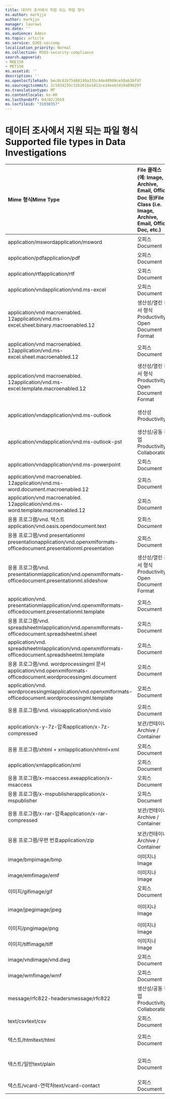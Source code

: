 ```yaml
---
title: 데이터 조사에서 지원 되는 파일 형식
ms.author: markjjo
author: markjjo
manager: laurawi
ms.date: ''
ms.audience: Admin
ms.topic: article
ms.service: O365-seccomp
localization_priority: Normal
ms.collection: M365-security-compliance
search.appverid:
- MOE150
- MET150
ms.assetid: ''
description: ''
ms.openlocfilehash: bec8c01b75d68249a335c4de48909ce50ab3bf97
ms.sourcegitcommit: 2c5834235c32b2616e1813ce24eeb3419a09629f
ms.translationtype: MT
ms.contentlocale: ko-KR
ms.lasthandoff: 04/02/2019
ms.locfileid: "31030357"
---
```

# <a name="supported-file-types-in-data-investigations"></a><span data-ttu-id="19102-102">데이터 조사에서 지원 되는 파일 형식</span><span class="sxs-lookup"><span data-stu-id="19102-102">Supported file types in Data Investigations</span></span>


| <span data-ttu-id="19102-103">Mime 형식</span><span class="sxs-lookup"><span data-stu-id="19102-103">Mime Type</span></span> | <span data-ttu-id="19102-104">File 클래스 (예: Image, Archive, Email, Office Doc 등)</span><span class="sxs-lookup"><span data-stu-id="19102-104">File Class (i.e. Image, Archive, Email, Office Doc, etc.)</span></span> | <span data-ttu-id="19102-105">네이티브 뷰어</span><span class="sxs-lookup"><span data-stu-id="19102-105">Native Viewer</span></span> | <span data-ttu-id="19102-106">텍스트</span><span class="sxs-lookup"><span data-stu-id="19102-106">Text</span></span> | <span data-ttu-id="19102-107">주석 달기 보기</span><span class="sxs-lookup"><span data-stu-id="19102-107">Annotate Viewer</span></span> | <span data-ttu-id="19102-108">컨테이너 추출</span><span class="sxs-lookup"><span data-stu-id="19102-108">Container Extraction</span></span> | <span data-ttu-id="19102-109">가능한 내선 번호</span><span class="sxs-lookup"><span data-stu-id="19102-109">Possible Extensions</span></span> |
| :- | :- | :- | :- | :- | :- | :- |
| <span data-ttu-id="19102-110">application/msword</span><span class="sxs-lookup"><span data-stu-id="19102-110">application/msword</span></span> | <span data-ttu-id="19102-111">오피스</span><span class="sxs-lookup"><span data-stu-id="19102-111">Document</span></span> | <span data-ttu-id="19102-112">예</span><span class="sxs-lookup"><span data-stu-id="19102-112">Yes</span></span> | <span data-ttu-id="19102-113">예</span><span class="sxs-lookup"><span data-stu-id="19102-113">Yes</span></span> | <span data-ttu-id="19102-114">예</span><span class="sxs-lookup"><span data-stu-id="19102-114">Yes</span></span> | <span data-ttu-id="19102-115">아니요</span><span class="sxs-lookup"><span data-stu-id="19102-115">No</span></span> | <span data-ttu-id="19102-116">.doc; .dat</span><span class="sxs-lookup"><span data-stu-id="19102-116">.doc; .dat</span></span> |
| <span data-ttu-id="19102-117">application/pdf</span><span class="sxs-lookup"><span data-stu-id="19102-117">application/pdf</span></span> | <span data-ttu-id="19102-118">오피스</span><span class="sxs-lookup"><span data-stu-id="19102-118">Document</span></span> | <span data-ttu-id="19102-119">예</span><span class="sxs-lookup"><span data-stu-id="19102-119">Yes</span></span> | <span data-ttu-id="19102-120">예</span><span class="sxs-lookup"><span data-stu-id="19102-120">Yes</span></span> | <span data-ttu-id="19102-121">예</span><span class="sxs-lookup"><span data-stu-id="19102-121">Yes</span></span> | <span data-ttu-id="19102-122">아니요</span><span class="sxs-lookup"><span data-stu-id="19102-122">No</span></span> | <span data-ttu-id="19102-123">.pdf</span><span class="sxs-lookup"><span data-stu-id="19102-123">.pdf</span></span> |
| <span data-ttu-id="19102-124">application/rtf</span><span class="sxs-lookup"><span data-stu-id="19102-124">application/rtf</span></span> | <span data-ttu-id="19102-125">오피스</span><span class="sxs-lookup"><span data-stu-id="19102-125">Document</span></span> | <span data-ttu-id="19102-126">예</span><span class="sxs-lookup"><span data-stu-id="19102-126">Yes</span></span> | <span data-ttu-id="19102-127">예</span><span class="sxs-lookup"><span data-stu-id="19102-127">Yes</span></span> | <span data-ttu-id="19102-128">예</span><span class="sxs-lookup"><span data-stu-id="19102-128">Yes</span></span> | <span data-ttu-id="19102-129">아니요</span><span class="sxs-lookup"><span data-stu-id="19102-129">No</span></span> | <span data-ttu-id="19102-130">.rtf;. .doc</span><span class="sxs-lookup"><span data-stu-id="19102-130">.rtf;.doc</span></span> |
| <span data-ttu-id="19102-131">application/vnd</span><span class="sxs-lookup"><span data-stu-id="19102-131">application/vnd.ms-excel</span></span> | <span data-ttu-id="19102-132">오피스</span><span class="sxs-lookup"><span data-stu-id="19102-132">Document</span></span> | <span data-ttu-id="19102-133">예</span><span class="sxs-lookup"><span data-stu-id="19102-133">Yes</span></span> | <span data-ttu-id="19102-134">예</span><span class="sxs-lookup"><span data-stu-id="19102-134">Yes</span></span> | <span data-ttu-id="19102-135">예</span><span class="sxs-lookup"><span data-stu-id="19102-135">Yes</span></span> | <span data-ttu-id="19102-136">아니요</span><span class="sxs-lookup"><span data-stu-id="19102-136">No</span></span> | <span data-ttu-id="19102-137">.xls; .dat</span><span class="sxs-lookup"><span data-stu-id="19102-137">.xls; .dat</span></span> |
| <span data-ttu-id="19102-138">application/vnd macroenabled. 12</span><span class="sxs-lookup"><span data-stu-id="19102-138">application/vnd.ms-excel.sheet.binary.macroenabled.12</span></span> | <span data-ttu-id="19102-139">생산성/열린 문서 형식</span><span class="sxs-lookup"><span data-stu-id="19102-139">Productivity / Open Document Format</span></span> | <span data-ttu-id="19102-140">예</span><span class="sxs-lookup"><span data-stu-id="19102-140">Yes</span></span> | <span data-ttu-id="19102-141">예</span><span class="sxs-lookup"><span data-stu-id="19102-141">Yes</span></span> | <span data-ttu-id="19102-142">아니요</span><span class="sxs-lookup"><span data-stu-id="19102-142">No</span></span> | <span data-ttu-id="19102-143">아니요</span><span class="sxs-lookup"><span data-stu-id="19102-143">No</span></span> | <span data-ttu-id="19102-144">.xlsb</span><span class="sxs-lookup"><span data-stu-id="19102-144">.xlsb</span></span> |
| <span data-ttu-id="19102-145">application/vnd macroenabled. 12</span><span class="sxs-lookup"><span data-stu-id="19102-145">application/vnd.ms-excel.sheet.macroenabled.12</span></span> | <span data-ttu-id="19102-146">오피스</span><span class="sxs-lookup"><span data-stu-id="19102-146">Document</span></span> | <span data-ttu-id="19102-147">예</span><span class="sxs-lookup"><span data-stu-id="19102-147">Yes</span></span> | <span data-ttu-id="19102-148">예</span><span class="sxs-lookup"><span data-stu-id="19102-148">Yes</span></span> | <span data-ttu-id="19102-149">예</span><span class="sxs-lookup"><span data-stu-id="19102-149">Yes</span></span> | <span data-ttu-id="19102-150">아니요</span><span class="sxs-lookup"><span data-stu-id="19102-150">No</span></span> | <span data-ttu-id="19102-151">.xlsm</span><span class="sxs-lookup"><span data-stu-id="19102-151">.xlsm</span></span> |
| <span data-ttu-id="19102-152">application/vnd macroenabled. 12</span><span class="sxs-lookup"><span data-stu-id="19102-152">application/vnd.ms-excel.template.macroenabled.12</span></span> | <span data-ttu-id="19102-153">생산성/열린 문서 형식</span><span class="sxs-lookup"><span data-stu-id="19102-153">Productivity / Open Document Format</span></span> | <span data-ttu-id="19102-154">아니요</span><span class="sxs-lookup"><span data-stu-id="19102-154">No</span></span> | <span data-ttu-id="19102-155">예</span><span class="sxs-lookup"><span data-stu-id="19102-155">Yes</span></span> | <span data-ttu-id="19102-156">아니요</span><span class="sxs-lookup"><span data-stu-id="19102-156">No</span></span> | <span data-ttu-id="19102-157">아니요</span><span class="sxs-lookup"><span data-stu-id="19102-157">No</span></span> | <span data-ttu-id="19102-158">. .xltm</span><span class="sxs-lookup"><span data-stu-id="19102-158">.xltm</span></span> |
| <span data-ttu-id="19102-159">application/vnd</span><span class="sxs-lookup"><span data-stu-id="19102-159">application/vnd.ms-outlook</span></span> | <span data-ttu-id="19102-160">생산성</span><span class="sxs-lookup"><span data-stu-id="19102-160">Productivity</span></span> | <span data-ttu-id="19102-161">아니요</span><span class="sxs-lookup"><span data-stu-id="19102-161">No</span></span> | <span data-ttu-id="19102-162">아니요</span><span class="sxs-lookup"><span data-stu-id="19102-162">No</span></span> | <span data-ttu-id="19102-163">아니요</span><span class="sxs-lookup"><span data-stu-id="19102-163">No</span></span> | <span data-ttu-id="19102-164">아니요</span><span class="sxs-lookup"><span data-stu-id="19102-164">No</span></span> | <span data-ttu-id="19102-165">.msg</span><span class="sxs-lookup"><span data-stu-id="19102-165">.msg</span></span> |
| <span data-ttu-id="19102-166">application/vnd</span><span class="sxs-lookup"><span data-stu-id="19102-166">application/vnd.ms-outlook-pst</span></span> | <span data-ttu-id="19102-167">생산성/공동 작업</span><span class="sxs-lookup"><span data-stu-id="19102-167">Productivity / Collaboration</span></span> | <span data-ttu-id="19102-168">아니요</span><span class="sxs-lookup"><span data-stu-id="19102-168">No</span></span> | <span data-ttu-id="19102-169">아니요</span><span class="sxs-lookup"><span data-stu-id="19102-169">No</span></span> | <span data-ttu-id="19102-170">아니요</span><span class="sxs-lookup"><span data-stu-id="19102-170">No</span></span> | <span data-ttu-id="19102-171">예</span><span class="sxs-lookup"><span data-stu-id="19102-171">Yes</span></span> | <span data-ttu-id="19102-172">.pst</span><span class="sxs-lookup"><span data-stu-id="19102-172">.pst</span></span> |
| <span data-ttu-id="19102-173">application/vnd</span><span class="sxs-lookup"><span data-stu-id="19102-173">application/vnd.ms-powerpoint</span></span> | <span data-ttu-id="19102-174">오피스</span><span class="sxs-lookup"><span data-stu-id="19102-174">Document</span></span> | <span data-ttu-id="19102-175">예</span><span class="sxs-lookup"><span data-stu-id="19102-175">Yes</span></span> | <span data-ttu-id="19102-176">예</span><span class="sxs-lookup"><span data-stu-id="19102-176">Yes</span></span> | <span data-ttu-id="19102-177">예</span><span class="sxs-lookup"><span data-stu-id="19102-177">Yes</span></span> | <span data-ttu-id="19102-178">아니요</span><span class="sxs-lookup"><span data-stu-id="19102-178">No</span></span> | <span data-ttu-id="19102-179">.ppt; .pps;. p</span><span class="sxs-lookup"><span data-stu-id="19102-179">.ppt; .pps;.pot</span></span> |
| <span data-ttu-id="19102-180">application/vnd macroenabled. 12</span><span class="sxs-lookup"><span data-stu-id="19102-180">application/vnd.ms-word.document.macroenabled.12</span></span> | <span data-ttu-id="19102-181">오피스</span><span class="sxs-lookup"><span data-stu-id="19102-181">Document</span></span> | <span data-ttu-id="19102-182">예</span><span class="sxs-lookup"><span data-stu-id="19102-182">Yes</span></span> | <span data-ttu-id="19102-183">예</span><span class="sxs-lookup"><span data-stu-id="19102-183">Yes</span></span> | <span data-ttu-id="19102-184">예</span><span class="sxs-lookup"><span data-stu-id="19102-184">Yes</span></span> | <span data-ttu-id="19102-185">아니요</span><span class="sxs-lookup"><span data-stu-id="19102-185">No</span></span> | <span data-ttu-id="19102-186">.docm</span><span class="sxs-lookup"><span data-stu-id="19102-186">.docm</span></span> |
| <span data-ttu-id="19102-187">application/vnd macroenabled. 12</span><span class="sxs-lookup"><span data-stu-id="19102-187">application/vnd.ms-word.template.macroenabled.12</span></span> | <span data-ttu-id="19102-188">오피스</span><span class="sxs-lookup"><span data-stu-id="19102-188">Document</span></span> | <span data-ttu-id="19102-189">예</span><span class="sxs-lookup"><span data-stu-id="19102-189">Yes</span></span> | <span data-ttu-id="19102-190">예</span><span class="sxs-lookup"><span data-stu-id="19102-190">Yes</span></span> | <span data-ttu-id="19102-191">예</span><span class="sxs-lookup"><span data-stu-id="19102-191">Yes</span></span> | <span data-ttu-id="19102-192">아니요</span><span class="sxs-lookup"><span data-stu-id="19102-192">No</span></span> | <span data-ttu-id="19102-193">normal.dotm</span><span class="sxs-lookup"><span data-stu-id="19102-193">.dotm</span></span> |
| <span data-ttu-id="19102-194">응용 프로그램/vnd. 텍스트</span><span class="sxs-lookup"><span data-stu-id="19102-194">application/vnd.oasis.opendocument.text</span></span> | <span data-ttu-id="19102-195">오피스</span><span class="sxs-lookup"><span data-stu-id="19102-195">Document</span></span> | <span data-ttu-id="19102-196">예</span><span class="sxs-lookup"><span data-stu-id="19102-196">Yes</span></span> | <span data-ttu-id="19102-197">예</span><span class="sxs-lookup"><span data-stu-id="19102-197">Yes</span></span> | <span data-ttu-id="19102-198">예</span><span class="sxs-lookup"><span data-stu-id="19102-198">Yes</span></span> | <span data-ttu-id="19102-199">아니요</span><span class="sxs-lookup"><span data-stu-id="19102-199">No</span></span> | <span data-ttu-id="19102-200">odt</span><span class="sxs-lookup"><span data-stu-id="19102-200">.odt;</span></span>  |
| <span data-ttu-id="19102-201">응용 프로그램/vnd presentationml presentation</span><span class="sxs-lookup"><span data-stu-id="19102-201">application/vnd.openxmlformats-officedocument.presentationml.presentation</span></span> | <span data-ttu-id="19102-202">오피스</span><span class="sxs-lookup"><span data-stu-id="19102-202">Document</span></span> | <span data-ttu-id="19102-203">예</span><span class="sxs-lookup"><span data-stu-id="19102-203">Yes</span></span> | <span data-ttu-id="19102-204">예</span><span class="sxs-lookup"><span data-stu-id="19102-204">Yes</span></span> | <span data-ttu-id="19102-205">예</span><span class="sxs-lookup"><span data-stu-id="19102-205">Yes</span></span> | <span data-ttu-id="19102-206">아니요</span><span class="sxs-lookup"><span data-stu-id="19102-206">No</span></span> | <span data-ttu-id="19102-207">.pptx</span><span class="sxs-lookup"><span data-stu-id="19102-207">.pptx</span></span> |
| <span data-ttu-id="19102-208">응용 프로그램/vnd. presentationml</span><span class="sxs-lookup"><span data-stu-id="19102-208">application/vnd.openxmlformats-officedocument.presentationml.slideshow</span></span> | <span data-ttu-id="19102-209">생산성/열린 문서 형식</span><span class="sxs-lookup"><span data-stu-id="19102-209">Productivity / Open Document Format</span></span> | <span data-ttu-id="19102-210">예</span><span class="sxs-lookup"><span data-stu-id="19102-210">Yes</span></span> | <span data-ttu-id="19102-211">예</span><span class="sxs-lookup"><span data-stu-id="19102-211">Yes</span></span> | <span data-ttu-id="19102-212">예</span><span class="sxs-lookup"><span data-stu-id="19102-212">Yes</span></span> | <span data-ttu-id="19102-213">아니요</span><span class="sxs-lookup"><span data-stu-id="19102-213">No</span></span> | <span data-ttu-id="19102-214">. ppsx</span><span class="sxs-lookup"><span data-stu-id="19102-214">.ppsx</span></span> |
| <span data-ttu-id="19102-215">application/vnd. presentationml</span><span class="sxs-lookup"><span data-stu-id="19102-215">application/vnd.openxmlformats-officedocument.presentationml.template</span></span> | <span data-ttu-id="19102-216">오피스</span><span class="sxs-lookup"><span data-stu-id="19102-216">Document</span></span> | <span data-ttu-id="19102-217">예</span><span class="sxs-lookup"><span data-stu-id="19102-217">Yes</span></span> | <span data-ttu-id="19102-218">예</span><span class="sxs-lookup"><span data-stu-id="19102-218">Yes</span></span> | <span data-ttu-id="19102-219">예</span><span class="sxs-lookup"><span data-stu-id="19102-219">Yes</span></span> | <span data-ttu-id="19102-220">아니요</span><span class="sxs-lookup"><span data-stu-id="19102-220">No</span></span> | <span data-ttu-id="19102-221">. potx</span><span class="sxs-lookup"><span data-stu-id="19102-221">.potx</span></span> |
| <span data-ttu-id="19102-222">응용 프로그램/vnd. spreadsheetml</span><span class="sxs-lookup"><span data-stu-id="19102-222">application/vnd.openxmlformats-officedocument.spreadsheetml.sheet</span></span> | <span data-ttu-id="19102-223">오피스</span><span class="sxs-lookup"><span data-stu-id="19102-223">Document</span></span> | <span data-ttu-id="19102-224">예</span><span class="sxs-lookup"><span data-stu-id="19102-224">Yes</span></span> | <span data-ttu-id="19102-225">예</span><span class="sxs-lookup"><span data-stu-id="19102-225">Yes</span></span> | <span data-ttu-id="19102-226">예</span><span class="sxs-lookup"><span data-stu-id="19102-226">Yes</span></span> | <span data-ttu-id="19102-227">아니요</span><span class="sxs-lookup"><span data-stu-id="19102-227">No</span></span> | <span data-ttu-id="19102-228">.xlsx</span><span class="sxs-lookup"><span data-stu-id="19102-228">.xlsx</span></span> |
| <span data-ttu-id="19102-229">application/vnd. spreadsheetml</span><span class="sxs-lookup"><span data-stu-id="19102-229">application/vnd.openxmlformats-officedocument.spreadsheetml.template</span></span> | <span data-ttu-id="19102-230">오피스</span><span class="sxs-lookup"><span data-stu-id="19102-230">Document</span></span> | <span data-ttu-id="19102-231">예</span><span class="sxs-lookup"><span data-stu-id="19102-231">Yes</span></span> | <span data-ttu-id="19102-232">예</span><span class="sxs-lookup"><span data-stu-id="19102-232">Yes</span></span> | <span data-ttu-id="19102-233">예</span><span class="sxs-lookup"><span data-stu-id="19102-233">Yes</span></span> | <span data-ttu-id="19102-234">아니요</span><span class="sxs-lookup"><span data-stu-id="19102-234">No</span></span> | <span data-ttu-id="19102-235">. .xltx</span><span class="sxs-lookup"><span data-stu-id="19102-235">.xltx</span></span> |
| <span data-ttu-id="19102-236">응용 프로그램/vnd. wordprocessingml 문서</span><span class="sxs-lookup"><span data-stu-id="19102-236">application/vnd.openxmlformats-officedocument.wordprocessingml.document</span></span> | <span data-ttu-id="19102-237">오피스</span><span class="sxs-lookup"><span data-stu-id="19102-237">Document</span></span> | <span data-ttu-id="19102-238">예</span><span class="sxs-lookup"><span data-stu-id="19102-238">Yes</span></span> | <span data-ttu-id="19102-239">예</span><span class="sxs-lookup"><span data-stu-id="19102-239">Yes</span></span> | <span data-ttu-id="19102-240">예</span><span class="sxs-lookup"><span data-stu-id="19102-240">Yes</span></span> | <span data-ttu-id="19102-241">아니요</span><span class="sxs-lookup"><span data-stu-id="19102-241">No</span></span> | <span data-ttu-id="19102-242">.docx</span><span class="sxs-lookup"><span data-stu-id="19102-242">.docx</span></span> |
| <span data-ttu-id="19102-243">application/vnd. wordprocessingml</span><span class="sxs-lookup"><span data-stu-id="19102-243">application/vnd.openxmlformats-officedocument.wordprocessingml.template</span></span> | <span data-ttu-id="19102-244">오피스</span><span class="sxs-lookup"><span data-stu-id="19102-244">Document</span></span> | <span data-ttu-id="19102-245">예</span><span class="sxs-lookup"><span data-stu-id="19102-245">Yes</span></span> | <span data-ttu-id="19102-246">예</span><span class="sxs-lookup"><span data-stu-id="19102-246">Yes</span></span> | <span data-ttu-id="19102-247">예</span><span class="sxs-lookup"><span data-stu-id="19102-247">Yes</span></span> | <span data-ttu-id="19102-248">아니요</span><span class="sxs-lookup"><span data-stu-id="19102-248">No</span></span> | <span data-ttu-id="19102-249">. dotx</span><span class="sxs-lookup"><span data-stu-id="19102-249">.dotx</span></span> |
| <span data-ttu-id="19102-250">응용 프로그램/vnd. visio</span><span class="sxs-lookup"><span data-stu-id="19102-250">application/vnd.visio</span></span> | <span data-ttu-id="19102-251">오피스</span><span class="sxs-lookup"><span data-stu-id="19102-251">Document</span></span> | <span data-ttu-id="19102-252">예</span><span class="sxs-lookup"><span data-stu-id="19102-252">Yes</span></span> | <span data-ttu-id="19102-253">예</span><span class="sxs-lookup"><span data-stu-id="19102-253">Yes</span></span> | <span data-ttu-id="19102-254">예</span><span class="sxs-lookup"><span data-stu-id="19102-254">Yes</span></span> | <span data-ttu-id="19102-255">아니요</span><span class="sxs-lookup"><span data-stu-id="19102-255">No</span></span> | <span data-ttu-id="19102-256">.vsd</span><span class="sxs-lookup"><span data-stu-id="19102-256">.vsd</span></span> |
| <span data-ttu-id="19102-257">application/x-y-7z-압축</span><span class="sxs-lookup"><span data-stu-id="19102-257">application/x-7z-compressed</span></span> | <span data-ttu-id="19102-258">보관/컨테이너</span><span class="sxs-lookup"><span data-stu-id="19102-258">Archive / Container</span></span> | <span data-ttu-id="19102-259">아니요</span><span class="sxs-lookup"><span data-stu-id="19102-259">No</span></span> | <span data-ttu-id="19102-260">아니요</span><span class="sxs-lookup"><span data-stu-id="19102-260">No</span></span> | <span data-ttu-id="19102-261">아니요</span><span class="sxs-lookup"><span data-stu-id="19102-261">No</span></span> | <span data-ttu-id="19102-262">예</span><span class="sxs-lookup"><span data-stu-id="19102-262">Yes</span></span> | <span data-ttu-id="19102-263">.7z</span><span class="sxs-lookup"><span data-stu-id="19102-263">.7z</span></span> |
| <span data-ttu-id="19102-264">응용 프로그램/xhtml + xml</span><span class="sxs-lookup"><span data-stu-id="19102-264">application/xhtml+xml</span></span> | <span data-ttu-id="19102-265">오피스</span><span class="sxs-lookup"><span data-stu-id="19102-265">Document</span></span> | <span data-ttu-id="19102-266">예</span><span class="sxs-lookup"><span data-stu-id="19102-266">Yes</span></span> | <span data-ttu-id="19102-267">예</span><span class="sxs-lookup"><span data-stu-id="19102-267">Yes</span></span> | <span data-ttu-id="19102-268">예</span><span class="sxs-lookup"><span data-stu-id="19102-268">Yes</span></span> | <span data-ttu-id="19102-269">아니요</span><span class="sxs-lookup"><span data-stu-id="19102-269">No</span></span> | <span data-ttu-id="19102-270">. xhtml</span><span class="sxs-lookup"><span data-stu-id="19102-270">.xhtml</span></span> |
| <span data-ttu-id="19102-271">application/xml</span><span class="sxs-lookup"><span data-stu-id="19102-271">application/xml</span></span> | <span data-ttu-id="19102-272">오피스</span><span class="sxs-lookup"><span data-stu-id="19102-272">Document</span></span> | <span data-ttu-id="19102-273">예</span><span class="sxs-lookup"><span data-stu-id="19102-273">Yes</span></span> | <span data-ttu-id="19102-274">예</span><span class="sxs-lookup"><span data-stu-id="19102-274">Yes</span></span> | <span data-ttu-id="19102-275">예</span><span class="sxs-lookup"><span data-stu-id="19102-275">Yes</span></span> | <span data-ttu-id="19102-276">아니요</span><span class="sxs-lookup"><span data-stu-id="19102-276">No</span></span> | <span data-ttu-id="19102-277">.xml</span><span class="sxs-lookup"><span data-stu-id="19102-277">.xml</span></span> |
| <span data-ttu-id="19102-278">응용 프로그램/x-msaccess.exe</span><span class="sxs-lookup"><span data-stu-id="19102-278">application/x-msaccess</span></span> | <span data-ttu-id="19102-279">오피스</span><span class="sxs-lookup"><span data-stu-id="19102-279">Document</span></span> | <span data-ttu-id="19102-280">예</span><span class="sxs-lookup"><span data-stu-id="19102-280">Yes</span></span> | <span data-ttu-id="19102-281">예</span><span class="sxs-lookup"><span data-stu-id="19102-281">Yes</span></span> | <span data-ttu-id="19102-282">예</span><span class="sxs-lookup"><span data-stu-id="19102-282">Yes</span></span> | <span data-ttu-id="19102-283">아니요</span><span class="sxs-lookup"><span data-stu-id="19102-283">No</span></span> | <span data-ttu-id="19102-284">.mdb</span><span class="sxs-lookup"><span data-stu-id="19102-284">.mdb</span></span> |
| <span data-ttu-id="19102-285">응용 프로그램/x-mspublisher</span><span class="sxs-lookup"><span data-stu-id="19102-285">application/x-mspublisher</span></span> | <span data-ttu-id="19102-286">오피스</span><span class="sxs-lookup"><span data-stu-id="19102-286">Document</span></span> | <span data-ttu-id="19102-287">예</span><span class="sxs-lookup"><span data-stu-id="19102-287">Yes</span></span> | <span data-ttu-id="19102-288">예</span><span class="sxs-lookup"><span data-stu-id="19102-288">Yes</span></span> | <span data-ttu-id="19102-289">예</span><span class="sxs-lookup"><span data-stu-id="19102-289">Yes</span></span> | <span data-ttu-id="19102-290">아니요</span><span class="sxs-lookup"><span data-stu-id="19102-290">No</span></span> | <span data-ttu-id="19102-291">.pub</span><span class="sxs-lookup"><span data-stu-id="19102-291">.pub</span></span> |
| <span data-ttu-id="19102-292">응용 프로그램/x-rar-압축</span><span class="sxs-lookup"><span data-stu-id="19102-292">application/x-rar-compressed</span></span> | <span data-ttu-id="19102-293">보관/컨테이너</span><span class="sxs-lookup"><span data-stu-id="19102-293">Archive / Container</span></span> | <span data-ttu-id="19102-294">아니요</span><span class="sxs-lookup"><span data-stu-id="19102-294">No</span></span> | <span data-ttu-id="19102-295">아니요</span><span class="sxs-lookup"><span data-stu-id="19102-295">No</span></span> | <span data-ttu-id="19102-296">아니요</span><span class="sxs-lookup"><span data-stu-id="19102-296">No</span></span> | <span data-ttu-id="19102-297">예</span><span class="sxs-lookup"><span data-stu-id="19102-297">Yes</span></span> | <span data-ttu-id="19102-298">rar</span><span class="sxs-lookup"><span data-stu-id="19102-298">.rar</span></span> |
| <span data-ttu-id="19102-299">응용 프로그램/우편 번호</span><span class="sxs-lookup"><span data-stu-id="19102-299">application/zip</span></span> | <span data-ttu-id="19102-300">보관/컨테이너</span><span class="sxs-lookup"><span data-stu-id="19102-300">Archive / Container</span></span> | <span data-ttu-id="19102-301">아니요</span><span class="sxs-lookup"><span data-stu-id="19102-301">No</span></span> | <span data-ttu-id="19102-302">아니요</span><span class="sxs-lookup"><span data-stu-id="19102-302">No</span></span> | <span data-ttu-id="19102-303">아니요</span><span class="sxs-lookup"><span data-stu-id="19102-303">No</span></span> | <span data-ttu-id="19102-304">예</span><span class="sxs-lookup"><span data-stu-id="19102-304">Yes</span></span> | <span data-ttu-id="19102-305">.zip</span><span class="sxs-lookup"><span data-stu-id="19102-305">.zip</span></span> |
| <span data-ttu-id="19102-306">image/bmp</span><span class="sxs-lookup"><span data-stu-id="19102-306">image/bmp</span></span> | <span data-ttu-id="19102-307">이미지나</span><span class="sxs-lookup"><span data-stu-id="19102-307">Image</span></span> | <span data-ttu-id="19102-308">예</span><span class="sxs-lookup"><span data-stu-id="19102-308">Yes</span></span> | <span data-ttu-id="19102-309">예</span><span class="sxs-lookup"><span data-stu-id="19102-309">Yes</span></span> | <span data-ttu-id="19102-310">예</span><span class="sxs-lookup"><span data-stu-id="19102-310">Yes</span></span> | <span data-ttu-id="19102-311">아니요</span><span class="sxs-lookup"><span data-stu-id="19102-311">No</span></span> | <span data-ttu-id="19102-312">.bmp</span><span class="sxs-lookup"><span data-stu-id="19102-312">.bmp</span></span> |
| <span data-ttu-id="19102-313">image/emf</span><span class="sxs-lookup"><span data-stu-id="19102-313">image/emf</span></span> | <span data-ttu-id="19102-314">이미지나</span><span class="sxs-lookup"><span data-stu-id="19102-314">Image</span></span> | <span data-ttu-id="19102-315">예</span><span class="sxs-lookup"><span data-stu-id="19102-315">Yes</span></span> | <span data-ttu-id="19102-316">예</span><span class="sxs-lookup"><span data-stu-id="19102-316">Yes</span></span> | <span data-ttu-id="19102-317">예</span><span class="sxs-lookup"><span data-stu-id="19102-317">Yes</span></span> | <span data-ttu-id="19102-318">아니요</span><span class="sxs-lookup"><span data-stu-id="19102-318">No</span></span> | <span data-ttu-id="19102-319">.emf</span><span class="sxs-lookup"><span data-stu-id="19102-319">.emf</span></span> |
| <span data-ttu-id="19102-320">이미지/gif</span><span class="sxs-lookup"><span data-stu-id="19102-320">image/gif</span></span> | <span data-ttu-id="19102-321">오피스</span><span class="sxs-lookup"><span data-stu-id="19102-321">Document</span></span> | <span data-ttu-id="19102-322">예</span><span class="sxs-lookup"><span data-stu-id="19102-322">Yes</span></span> | <span data-ttu-id="19102-323">예</span><span class="sxs-lookup"><span data-stu-id="19102-323">Yes</span></span> | <span data-ttu-id="19102-324">예</span><span class="sxs-lookup"><span data-stu-id="19102-324">Yes</span></span> | <span data-ttu-id="19102-325">아니요</span><span class="sxs-lookup"><span data-stu-id="19102-325">No</span></span> | <span data-ttu-id="19102-326">.gif</span><span class="sxs-lookup"><span data-stu-id="19102-326">.gif</span></span> |
| <span data-ttu-id="19102-327">image/jpeg</span><span class="sxs-lookup"><span data-stu-id="19102-327">image/jpeg</span></span> | <span data-ttu-id="19102-328">이미지나</span><span class="sxs-lookup"><span data-stu-id="19102-328">Image</span></span> | <span data-ttu-id="19102-329">예</span><span class="sxs-lookup"><span data-stu-id="19102-329">Yes</span></span> | <span data-ttu-id="19102-330">예</span><span class="sxs-lookup"><span data-stu-id="19102-330">Yes</span></span> | <span data-ttu-id="19102-331">예</span><span class="sxs-lookup"><span data-stu-id="19102-331">Yes</span></span> | <span data-ttu-id="19102-332">아니요</span><span class="sxs-lookup"><span data-stu-id="19102-332">No</span></span> | <span data-ttu-id="19102-333">.jpg; .jpeg; .dat;. jpgt</span><span class="sxs-lookup"><span data-stu-id="19102-333">.jpg; .jpeg; .dat;.jpgt</span></span> |
| <span data-ttu-id="19102-334">이미지/png</span><span class="sxs-lookup"><span data-stu-id="19102-334">image/png</span></span> | <span data-ttu-id="19102-335">이미지나</span><span class="sxs-lookup"><span data-stu-id="19102-335">Image</span></span> | <span data-ttu-id="19102-336">예</span><span class="sxs-lookup"><span data-stu-id="19102-336">Yes</span></span> | <span data-ttu-id="19102-337">예</span><span class="sxs-lookup"><span data-stu-id="19102-337">Yes</span></span> | <span data-ttu-id="19102-338">예</span><span class="sxs-lookup"><span data-stu-id="19102-338">Yes</span></span> | <span data-ttu-id="19102-339">아니요</span><span class="sxs-lookup"><span data-stu-id="19102-339">No</span></span> | <span data-ttu-id="19102-340">.png</span><span class="sxs-lookup"><span data-stu-id="19102-340">.png</span></span> |
| <span data-ttu-id="19102-341">이미지/tiff</span><span class="sxs-lookup"><span data-stu-id="19102-341">image/tiff</span></span> | <span data-ttu-id="19102-342">이미지나</span><span class="sxs-lookup"><span data-stu-id="19102-342">Image</span></span> | <span data-ttu-id="19102-343">예</span><span class="sxs-lookup"><span data-stu-id="19102-343">Yes</span></span> | <span data-ttu-id="19102-344">예</span><span class="sxs-lookup"><span data-stu-id="19102-344">Yes</span></span> | <span data-ttu-id="19102-345">예</span><span class="sxs-lookup"><span data-stu-id="19102-345">Yes</span></span> | <span data-ttu-id="19102-346">아니요</span><span class="sxs-lookup"><span data-stu-id="19102-346">No</span></span> | <span data-ttu-id="19102-347">.tif</span><span class="sxs-lookup"><span data-stu-id="19102-347">.tif</span></span> |
| <span data-ttu-id="19102-348">image/vnd</span><span class="sxs-lookup"><span data-stu-id="19102-348">image/vnd.dwg</span></span> | <span data-ttu-id="19102-349">오피스</span><span class="sxs-lookup"><span data-stu-id="19102-349">Document</span></span> | <span data-ttu-id="19102-350">예</span><span class="sxs-lookup"><span data-stu-id="19102-350">Yes</span></span> | <span data-ttu-id="19102-351">예</span><span class="sxs-lookup"><span data-stu-id="19102-351">Yes</span></span> | <span data-ttu-id="19102-352">예</span><span class="sxs-lookup"><span data-stu-id="19102-352">Yes</span></span> | <span data-ttu-id="19102-353">아니요</span><span class="sxs-lookup"><span data-stu-id="19102-353">No</span></span> | <span data-ttu-id="19102-354">dwg; .dxf</span><span class="sxs-lookup"><span data-stu-id="19102-354">.dwg;.dxf;</span></span> |
| <span data-ttu-id="19102-355">image/wmf</span><span class="sxs-lookup"><span data-stu-id="19102-355">image/wmf</span></span> | <span data-ttu-id="19102-356">오피스</span><span class="sxs-lookup"><span data-stu-id="19102-356">Document</span></span> | <span data-ttu-id="19102-357">예</span><span class="sxs-lookup"><span data-stu-id="19102-357">Yes</span></span> | <span data-ttu-id="19102-358">예</span><span class="sxs-lookup"><span data-stu-id="19102-358">Yes</span></span> | <span data-ttu-id="19102-359">예</span><span class="sxs-lookup"><span data-stu-id="19102-359">Yes</span></span> | <span data-ttu-id="19102-360">아니요</span><span class="sxs-lookup"><span data-stu-id="19102-360">No</span></span> | <span data-ttu-id="19102-361">.wmf</span><span class="sxs-lookup"><span data-stu-id="19102-361">.wmf</span></span> |
| <span data-ttu-id="19102-362">message/rfc822-headers</span><span class="sxs-lookup"><span data-stu-id="19102-362">message/rfc822</span></span> | <span data-ttu-id="19102-363">생산성/공동 작업</span><span class="sxs-lookup"><span data-stu-id="19102-363">Productivity / Collaboration</span></span> | <span data-ttu-id="19102-364">아니요</span><span class="sxs-lookup"><span data-stu-id="19102-364">No</span></span> | <span data-ttu-id="19102-365">아니요</span><span class="sxs-lookup"><span data-stu-id="19102-365">No</span></span> | <span data-ttu-id="19102-366">아니요</span><span class="sxs-lookup"><span data-stu-id="19102-366">No</span></span> | <span data-ttu-id="19102-367">아니요</span><span class="sxs-lookup"><span data-stu-id="19102-367">No</span></span> | <span data-ttu-id="19102-368">.eml</span><span class="sxs-lookup"><span data-stu-id="19102-368">.eml</span></span> |
| <span data-ttu-id="19102-369">text/csv</span><span class="sxs-lookup"><span data-stu-id="19102-369">text/csv</span></span> | <span data-ttu-id="19102-370">오피스</span><span class="sxs-lookup"><span data-stu-id="19102-370">Document</span></span> | <span data-ttu-id="19102-371">예</span><span class="sxs-lookup"><span data-stu-id="19102-371">Yes</span></span> | <span data-ttu-id="19102-372">예</span><span class="sxs-lookup"><span data-stu-id="19102-372">Yes</span></span> | <span data-ttu-id="19102-373">예</span><span class="sxs-lookup"><span data-stu-id="19102-373">Yes</span></span> | <span data-ttu-id="19102-374">아니요</span><span class="sxs-lookup"><span data-stu-id="19102-374">No</span></span> | <span data-ttu-id="19102-375">.csv</span><span class="sxs-lookup"><span data-stu-id="19102-375">.csv</span></span> |
| <span data-ttu-id="19102-376">텍스트/html</span><span class="sxs-lookup"><span data-stu-id="19102-376">text/html</span></span> | <span data-ttu-id="19102-377">오피스</span><span class="sxs-lookup"><span data-stu-id="19102-377">Document</span></span> | <span data-ttu-id="19102-378">예</span><span class="sxs-lookup"><span data-stu-id="19102-378">Yes</span></span> | <span data-ttu-id="19102-379">예</span><span class="sxs-lookup"><span data-stu-id="19102-379">Yes</span></span> | <span data-ttu-id="19102-380">예</span><span class="sxs-lookup"><span data-stu-id="19102-380">Yes</span></span> | <span data-ttu-id="19102-381">아니요</span><span class="sxs-lookup"><span data-stu-id="19102-381">No</span></span> | <span data-ttu-id="19102-382">.html; shtml.dll; .htm</span><span class="sxs-lookup"><span data-stu-id="19102-382">.html;.shtml; .htm</span></span> |
| <span data-ttu-id="19102-383">텍스트/일반</span><span class="sxs-lookup"><span data-stu-id="19102-383">text/plain</span></span> | <span data-ttu-id="19102-384">오피스</span><span class="sxs-lookup"><span data-stu-id="19102-384">Document</span></span> | <span data-ttu-id="19102-385">예</span><span class="sxs-lookup"><span data-stu-id="19102-385">Yes</span></span> | <span data-ttu-id="19102-386">예</span><span class="sxs-lookup"><span data-stu-id="19102-386">Yes</span></span> | <span data-ttu-id="19102-387">예</span><span class="sxs-lookup"><span data-stu-id="19102-387">Yes</span></span> | <span data-ttu-id="19102-388">아니요</span><span class="sxs-lookup"><span data-stu-id="19102-388">No</span></span> | <span data-ttu-id="19102-389">.txt; .css; con, pl; .csv; .dat</span><span class="sxs-lookup"><span data-stu-id="19102-389">.txt; .css;.con; .pl; .csv; .dat</span></span> |
| <span data-ttu-id="19102-390">텍스트/vcard-연락처</span><span class="sxs-lookup"><span data-stu-id="19102-390">text/vcard-contact</span></span> | <span data-ttu-id="19102-391">오피스</span><span class="sxs-lookup"><span data-stu-id="19102-391">Document</span></span> | <span data-ttu-id="19102-392">예</span><span class="sxs-lookup"><span data-stu-id="19102-392">Yes</span></span> | <span data-ttu-id="19102-393">예</span><span class="sxs-lookup"><span data-stu-id="19102-393">Yes</span></span> | <span data-ttu-id="19102-394">예</span><span class="sxs-lookup"><span data-stu-id="19102-394">Yes</span></span> | <span data-ttu-id="19102-395">아니요</span><span class="sxs-lookup"><span data-stu-id="19102-395">No</span></span> | <span data-ttu-id="19102-396">.vcf</span><span class="sxs-lookup"><span data-stu-id="19102-396">.vcf</span></span> |